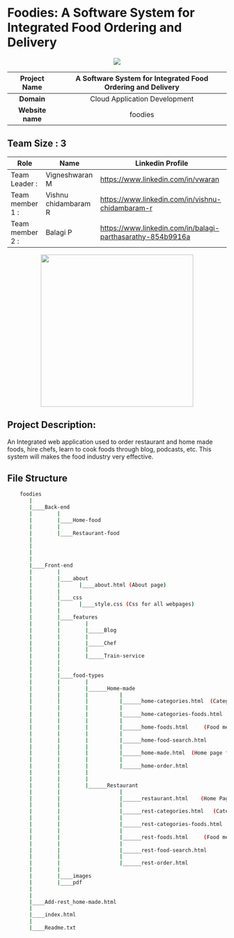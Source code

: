 # Foodies: A Software System for Integrated Food Ordering and Delivery
<p align="center" float: left>
<img src="https://user-images.githubusercontent.com/103897625/228876935-367eba7e-d986-4a83-9212-a0654452c40e.gif"/>
</p> 


          
|      **Project Name**     | A Software System for Integrated Food Ordering and Delivery |
|:---------------------:|:------------------------------:|
|         **Domain**        |  Cloud Application Development |
|        **Website name**        |  foodies |


## __Team Size : 3__


|Role | Name | Linkedin Profile |
| ------------|---------------|---------------|
|Team Leader :| Vigneshwaran M| https://www.linkedin.com/in/vwaran |
|Team member 1 :| Vishnu chidambaram R| https://www.linkedin.com/in/vishnu-chidambaram-r|
|Team member 2 :| Balagi P | https://www.linkedin.com/in/balagi-parthasarathy-854b9916a |

<p align="center">
<img src="https://user-images.githubusercontent.com/103897625/225861231-0818dab5-d2ab-419f-97a8-b82500463cbf.gif" width="350" height="350"/>
</p>

## Project Description:
An Integrated web application used to order restaurant and home made foods, hire chefs, learn to cook foods through blog, podcasts, etc. This system will makes the food industry very effective.



## File Structure


```bash
    foodies
       |        
       |____Back-end
       |        |   
       |        |____Home-food
       |        | 
       |        |____Restaurant-food
       |
       |
       |
       |
       |____Front-end
       |        |   
       |        |____about
       |        |      |____about.html (About page)
       |        | 
       |        |____css
       |        |      |____style.css (Css for all webpages)
       |        |    
       |        |____features
       |        |        |
       |        |        |_____Blog
       |        |        |
       |        |        |_____Chef
       |        |        |
       |        |        |_____Train-service
       |        | 
       |        |  
       |        |____food-types
       |        |        |
       |        |        |______Home-made
       |        |        |          |
       |        |        |          |______home-categories.html  (Categories page)
       |        |        |          |
       |        |        |          |______home-categories-foods.html
       |        |        |          |
       |        |        |          |______home-foods.html     (Food menu page)
       |        |        |          |
       |        |        |          |______home-food-search.html
       |        |        |          |
       |        |        |          |______home-made.html  (Home page for Home made foods)
       |        |        |          |
       |        |        |          |______home-order.html
       |        |        |           
       |        |        |
       |        |        |______Restaurant
       |        |                   |
       |        |                   |______restaurant.html    (Home Page for Restaurant foods)
       |        |                   |
       |        |                   |______rest-categories.html   (Categories page)
       |        |                   |
       |        |                   |______rest-categories-foods.html
       |        |                   |
       |        |                   |______rest-foods.html     (Food menu page)
       |        |                   |
       |        |                   |______rest-food-search.html
       |        |                   |
       |        |                   |______rest-order.html     
       |        |        
       |        |____images
       |        |____pdf
       | 
       |
       |____Add-rest_home-made.html
       |
       |____index.html
       |
       |____Readme.txt

```
    

    
